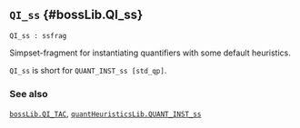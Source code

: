 ## `QI_ss` {#bossLib.QI_ss}


```
QI_ss : ssfrag
```



Simpset-fragment for instantiating quantifiers with some default heuristics.


`QI_ss` is short for `QUANT_INST_ss [std_qp]`.

### See also

[`bossLib.QI_TAC`](#bossLib.QI_TAC), [`quantHeuristicsLib.QUANT_INST_ss`](#quantHeuristicsLib.QUANT_INST_ss)

